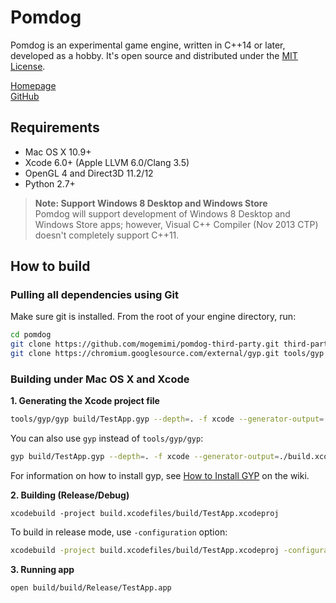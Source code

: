 Pomdog
=======

Pomdog is an experimental game engine, written in C++14 or later, developed as a hobby.
It's open source and distributed under the [MIT License](http://opensource.org/licenses/mit-license.php).

[Homepage](http://enginetrouble.net/pomdog)  
[GitHub](https://github.com/mogemimi/pomdog)

## Requirements

* Mac OS X 10.9+
* Xcode 6.0+ (Apple LLVM 6.0/Clang 3.5)
* OpenGL 4 and Direct3D 11.2/12
* Python 2.7+

>**Note: Support Windows 8 Desktop and Windows Store**  
>Pomdog will support development of Windows 8 Desktop and Windows Store apps; however, Visual C++ Compiler (Nov 2013 CTP) doesn't completely support C++11.

## How to build

### Pulling all dependencies using Git

Make sure git is installed.
From the root of your engine directory, run:

```bash
cd pomdog
git clone https://github.com/mogemimi/pomdog-third-party.git third-party
git clone https://chromium.googlesource.com/external/gyp.git tools/gyp
```

### Building under Mac OS X and Xcode

**1. Generating the Xcode project file**

```bash
tools/gyp/gyp build/TestApp.gyp --depth=. -f xcode --generator-output=./build.xcodefiles/
```

You can also use `gyp` instead of `tools/gyp/gyp`:

```bash
gyp build/TestApp.gyp --depth=. -f xcode --generator-output=./build.xcodefiles/
```

For information on how to install gyp, see [How to Install GYP](https://github.com/mogemimi/pomdog/wiki/How-to-Install-GYP) on the wiki.

**2. Building (Release/Debug)**

```
xcodebuild -project build.xcodefiles/build/TestApp.xcodeproj
```

To build in release mode, use `-configuration` option:

```bash
xcodebuild -project build.xcodefiles/build/TestApp.xcodeproj -configuration Release
```

**3. Running app**

```bash
open build/build/Release/TestApp.app
```

